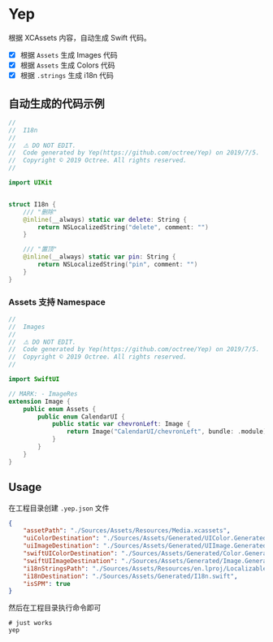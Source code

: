 # Yep



根据 XCAssets 内容，自动生成 Swift 代码。

- [x] 根据 `Assets` 生成 Images 代码
- [x] 根据 `Assets` 生成 Colors 代码
- [x] 根据 `.strings` 生成 i18n 代码

## 自动生成的代码示例

```swift
//
//  I18n
//
//  ⚠️ DO NOT EDIT.
//  Code generated by Yep(https://github.com/octree/Yep) on 2019/7/5.
//  Copyright © 2019 Octree. All rights reserved.
//

import UIKit


struct I18n {
    /// "删除"
    @inline(__always) static var delete: String {
        return NSLocalizedString("delete", comment: "")
    }

    /// "置顶"
    @inline(__always) static var pin: String {
        return NSLocalizedString("pin", comment: "")
    }
}

```

### Assets 支持 Namespace

```swift
//
//  Images
//
//  ⚠️ DO NOT EDIT.
//  Code generated by Yep(https://github.com/octree/Yep) on 2019/7/5.
//  Copyright © 2019 Octree. All rights reserved.
//

import SwiftUI

// MARK: - ImageRes
extension Image {
    public enum Assets {
        public enum CalendarUI {
            public static var chevronLeft: Image {
                return Image("CalendarUI/chevronLeft", bundle: .module)
            }
        }
    }
}
```


## Usage

在工程目录创建 `.yep.json` 文件



```json
{
    "assetPath": "./Sources/Assets/Resources/Media.xcassets",
    "uiColorDestination": "./Sources/Assets/Generated/UIColor.Generated.swift",
    "uiImageDestination": "./Sources/Assets/Generated/UIImage.Generated.swift",
    "swiftUIColorDestination": "./Sources/Assets/Generated/Color.Generated.swift",
    "swiftUIImageDestination": "./Sources/Assets/Generated/Image.Generated.swift",
    "i18nStringsPath": "./Sources/Assets/Resources/en.lproj/Localizable.strings",
    "i18nDestination": "./Sources/Assets/Generated/I18n.swift",
    "isSPM": true
}
```



然后在工程目录执行命令即可

```shell
# just works
yep
```

